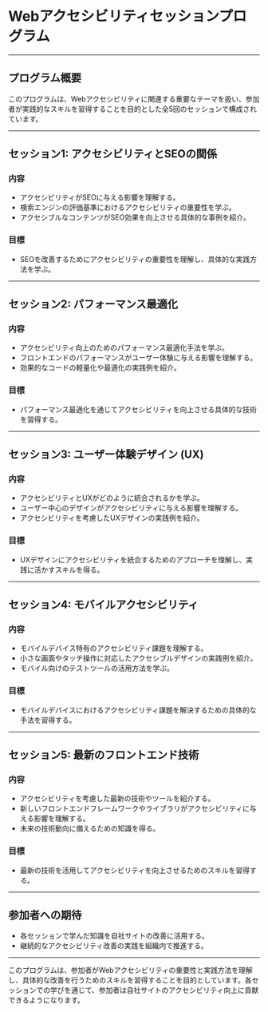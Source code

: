 ﻿# Webアクセシビリティセッションプログラム

---

## プログラム概要

このプログラムは、Webアクセシビリティに関連する重要なテーマを扱い、参加者が実践的なスキルを習得することを目的とした全5回のセッションで構成されています。

---

## セッション1: アクセシビリティとSEOの関係

### 内容
- アクセシビリティがSEOに与える影響を理解する。
- 検索エンジンの評価基準におけるアクセシビリティの重要性を学ぶ。
- アクセシブルなコンテンツがSEO効果を向上させる具体的な事例を紹介。

### 目標
- SEOを改善するためにアクセシビリティの重要性を理解し、具体的な実践方法を学ぶ。

---

## セッション2: パフォーマンス最適化

### 内容
- アクセシビリティ向上のためのパフォーマンス最適化手法を学ぶ。
- フロントエンドのパフォーマンスがユーザー体験に与える影響を理解する。
- 効果的なコードの軽量化や最適化の実践例を紹介。

### 目標
- パフォーマンス最適化を通じてアクセシビリティを向上させる具体的な技術を習得する。

---

## セッション3: ユーザー体験デザイン (UX)

### 内容
- アクセシビリティとUXがどのように統合されるかを学ぶ。
- ユーザー中心のデザインがアクセシビリティに与える影響を理解する。
- アクセシビリティを考慮したUXデザインの実践例を紹介。

### 目標
- UXデザインにアクセシビリティを統合するためのアプローチを理解し、実践に活かすスキルを得る。

---

## セッション4: モバイルアクセシビリティ

### 内容
- モバイルデバイス特有のアクセシビリティ課題を理解する。
- 小さな画面やタッチ操作に対応したアクセシブルデザインの実践例を紹介。
- モバイル向けのテストツールの活用方法を学ぶ。

### 目標
- モバイルデバイスにおけるアクセシビリティ課題を解決するための具体的な手法を習得する。

---

## セッション5: 最新のフロントエンド技術

### 内容
- アクセシビリティを考慮した最新の技術やツールを紹介する。
- 新しいフロントエンドフレームワークやライブラリがアクセシビリティに与える影響を理解する。
- 未来の技術動向に備えるための知識を得る。

### 目標
- 最新の技術を活用してアクセシビリティを向上させるためのスキルを習得する。

---

## 参加者への期待

- 各セッションで学んだ知識を自社サイトの改善に活用する。
- 継続的なアクセシビリティ改善の実践を組織内で推進する。

---

このプログラムは、参加者がWebアクセシビリティの重要性と実践方法を理解し、具体的な改善を行うためのスキルを習得することを目的としています。各セッションでの学びを通じて、参加者は自社サイトのアクセシビリティ向上に貢献できるようになります。
